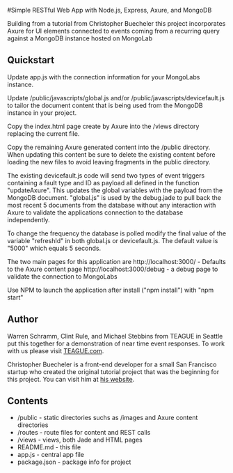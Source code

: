 #Simple RESTful Web App with Node.js, Express, Axure, and MongoDB

Building from a tutorial from Christopher Buecheler this project incorporates Axure for UI elements connected to events coming from a recurring query against a MongoDB instance hosted on MongoLab

## Quickstart

Update app.js with the connection information for your MongoLabs instance.

Update /public/javascripts/global.js and/or /public/javascripts/devicefault.js to tailor the document content that is being used from the MongoDB instance in your project.

Copy the index.html page create by Axure into the /views directory replacing the current file. 

Copy the remaining Axure generated content into the /public directory. When updating this content be sure to delete the existing content before loading the new files to avoid leaving fragments in the public directory.

The existing devicefault.js code will send two types of event triggers containing a fault type and ID as payload all defined in the function "updateAxure". This updates the global variables with the payload from the MongoDB document. "global.js" is used by the debug.jade to pull back the most recent 5 documents from the database without any interaction with Axure to validate the applications connection to the database independently.

To change the frequency the database is polled modify the final value of the variable "refreshId" in both global.js or devicefault.js. The default value is "5000" which equals 5 seconds.

The two main pages for this application are 
http://localhost:3000/ - Defaults to the Axure content page
http://localhost:3000/debug - a debug page to validate the connection to MongoLabs

Use NPM to launch the application after install ("npm install") with "npm start"

## Author

Warren Schramm, Clint Rule, and Michael Stebbins from TEAGUE in Seattle put this together for a demonstration of near time event responses. To work with us please visit [TEAGUE.com](http://teague.com).

Christopher Buecheler is a front-end developer for a small San Francisco startup who created the original tutorial project that was the beginning for this project. You can visit him at [his website](http://cwbuecheler.com).


## Contents

* /public - static directories suchs as /images and Axure content directories
* /routes - route files for content and REST calls
* /views - views, both Jade and HTML pages
* README.md - this file
* app.js - central app file
* package.json - package info for project
